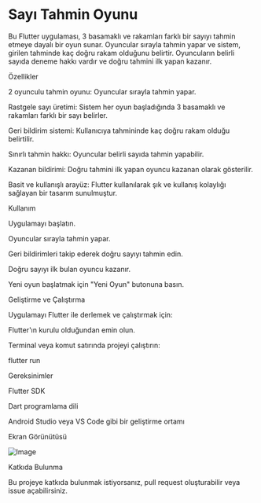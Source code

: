 



# Sayı Tahmin Oyunu

Bu Flutter uygulaması, 3 basamaklı ve rakamları farklı bir sayıyı tahmin etmeye dayalı bir oyun sunar.
Oyuncular sırayla tahmin yapar ve sistem, girilen tahminde kaç doğru rakam olduğunu belirtir. Oyuncuların belirli sayıda deneme hakkı vardır ve doğru tahmini ilk yapan kazanır.

Özellikler

2 oyunculu tahmin oyunu: Oyuncular sırayla tahmin yapar.

Rastgele sayı üretimi: Sistem her oyun başladığında 3 basamaklı ve rakamları farklı bir sayı belirler.

Geri bildirim sistemi: Kullanıcıya tahmininde kaç doğru rakam olduğu belirtilir.

Sınırlı tahmin hakkı: Oyuncular belirli sayıda tahmin yapabilir.

Kazanan bildirimi: Doğru tahmini ilk yapan oyuncu kazanan olarak gösterilir.

Basit ve kullanışlı arayüz: Flutter kullanılarak şık ve kullanış kolaylığı sağlayan bir tasarım sunulmuştur.

Kullanım

Uygulamayı başlatın.

Oyuncular sırayla tahmin yapar.

Geri bildirimleri takip ederek doğru sayıyı tahmin edin.

Doğru sayıyı ilk bulan oyuncu kazanır.

Yeni oyun başlatmak için "Yeni Oyun" butonuna basın.

Geliştirme ve Çalıştırma

Uygulamayı Flutter ile derlemek ve çalıştırmak için:

Flutter'ın kurulu olduğundan emin olun.

Terminal veya komut satırında projeyi çalıştırın:

flutter run

Gereksinimler

Flutter SDK

Dart programlama dili

Android Studio veya VS Code gibi bir geliştirme ortamı

Ekran Görünütüsü

![Image](https://github.com/user-attachments/assets/63c5d52e-6f3c-4b34-ac1e-9e89618809f3)

Katkıda Bulunma

Bu projeye katkıda bulunmak istiyorsanız, pull request oluşturabilir veya issue açabilirsiniz.
